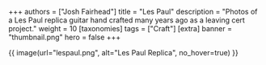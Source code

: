 +++
authors = ["Josh Fairhead"]
title = "Les Paul"
description = "Photos of a Les Paul replica guitar hand crafted many years ago as a leaving cert project."
weight = 10
[taxonomies]
tags = ["Craft"]
[extra]
banner = "thumbnail.png"
hero = false
+++

{{ image(url="lespaul.png", alt="Les Paul Replica", no_hover=true) }}